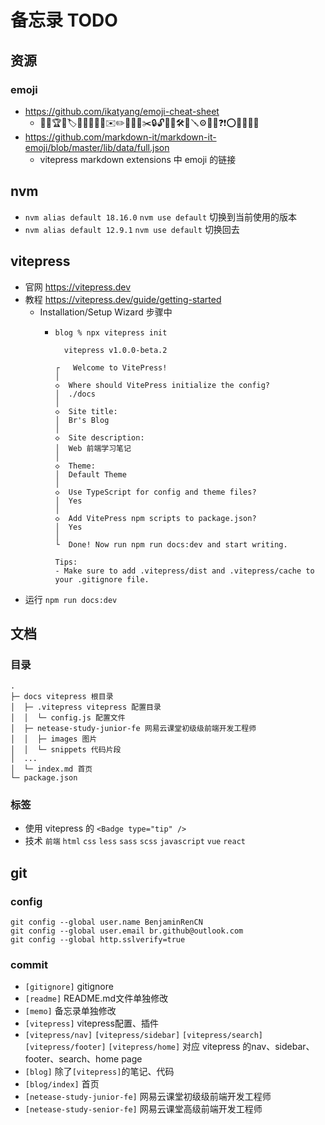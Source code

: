 # 备忘录 TODO

## 资源

### emoji

* https://github.com/ikatyang/emoji-cheat-sheet
    * 🚀🎉🏆🔖🏷📔📗📙📘📓✉️✏️📅📎📌✂️🔒🔓🔑🔨🛠🔧🪛⚙️🔗🚫❓❗⭕❌✅❎🚩
* https://github.com/markdown-it/markdown-it-emoji/blob/master/lib/data/full.json
  * vitepress markdown extensions 中 emoji 的链接

## nvm

* `nvm alias default 18.16.0` `nvm use default` 切换到当前使用的版本
* `nvm alias default 12.9.1` `nvm use default` 切换回去

## vitepress

* 官网 https://vitepress.dev
* 教程 https://vitepress.dev/guide/getting-started
  * Installation/Setup Wizard 步骤中
    * ```shell
      blog % npx vitepress init

        vitepress v1.0.0-beta.2
        
      ┌   Welcome to VitePress!
      │
      ◇  Where should VitePress initialize the config?
      │  ./docs
      │
      ◇  Site title:
      │  Br's Blog
      │
      ◇  Site description:
      │  Web 前端学习笔记
      │
      ◇  Theme:
      │  Default Theme
      │
      ◇  Use TypeScript for config and theme files?
      │  Yes
      │
      ◇  Add VitePress npm scripts to package.json?
      │  Yes
      │
      └  Done! Now run npm run docs:dev and start writing.
        
      Tips:
      - Make sure to add .vitepress/dist and .vitepress/cache to your .gitignore file.
      ```
* 运行 `npm run docs:dev`

## 文档

### 目录

```
.
├─ docs vitepress 根目录
│  ├─ .vitepress vitepress 配置目录
│  │  └─ config.js 配置文件
│  ├─ netease-study-junior-fe 网易云课堂初级级前端开发工程师
│  │  ├─ images 图片
│  │  └─ snippets 代码片段
│  ...
│  └─ index.md 首页
└─ package.json
```

### 标签

* 使用 vitepress 的 `<Badge type="tip" />`
* 技术 `前端` `html` `css` `less` `sass` `scss` `javascript` `vue` `react`

## git

### config

```shell
git config --global user.name BenjaminRenCN
git config --global user.email br.github@outlook.com
git config --global http.sslverify=true
```

### commit

* `[gitignore]` gitignore
* `[readme]` README.md文件单独修改
* `[memo]` 备忘录单独修改
* `[vitepress]` vitepress配置、插件
* `[vitepress/nav]` `[vitepress/sidebar]` `[vitepress/search]` `[vitepress/footer]` `[vitepress/home]` 对应 vitepress 的nav、sidebar、footer、search、home page
* `[blog]` 除了`[vitepress]`的笔记、代码
* `[blog/index]` 首页
* `[netease-study-junior-fe]` 网易云课堂初级级前端开发工程师
* `[netease-study-senior-fe]` 网易云课堂高级前端开发工程师
